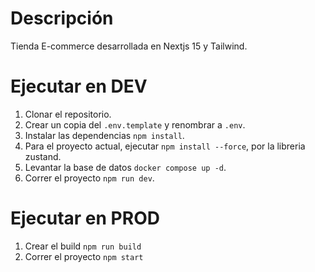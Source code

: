 # Descripción

Tienda E-commerce desarrollada en Nextjs 15 y Tailwind.

# Ejecutar en DEV

1. Clonar el repositorio.
2. Crear un copia del `.env.template` y renombrar a `.env`.
3. Instalar las dependencias `npm install`.
4. Para el proyecto actual, ejecutar `npm install --force`, por la libreria zustand.
5. Levantar la base de datos `docker compose up -d`.
6. Correr el proyecto `npm run dev`.

# Ejecutar en PROD

1. Crear el build `npm run build`
2. Correr el proyecto `npm start`
